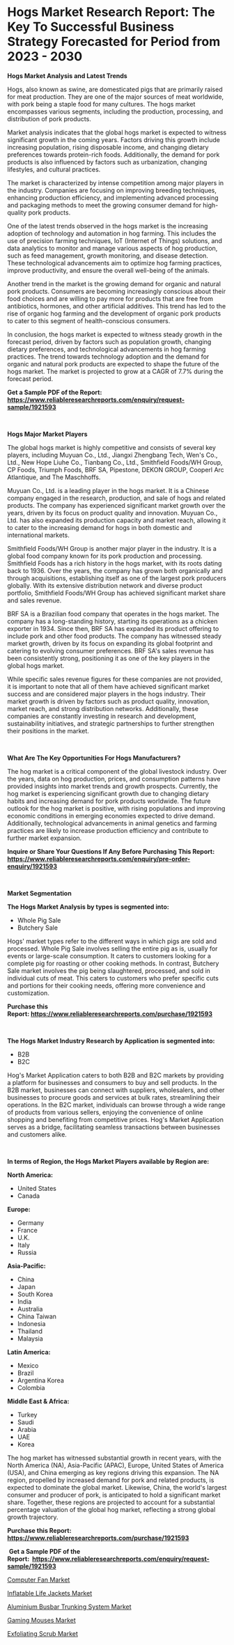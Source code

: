 <p><h1>Hogs Market Research Report: The Key To Successful Business Strategy Forecasted for Period from 2023 - 2030</h1></p><p><strong>Hogs Market Analysis and Latest Trends</strong></p>
<p><p>Hogs, also known as swine, are domesticated pigs that are primarily raised for meat production. They are one of the major sources of meat worldwide, with pork being a staple food for many cultures. The hogs market encompasses various segments, including the production, processing, and distribution of pork products.</p><p>Market analysis indicates that the global hogs market is expected to witness significant growth in the coming years. Factors driving this growth include increasing population, rising disposable income, and changing dietary preferences towards protein-rich foods. Additionally, the demand for pork products is also influenced by factors such as urbanization, changing lifestyles, and cultural practices.</p><p>The market is characterized by intense competition among major players in the industry. Companies are focusing on improving breeding techniques, enhancing production efficiency, and implementing advanced processing and packaging methods to meet the growing consumer demand for high-quality pork products.</p><p>One of the latest trends observed in the hogs market is the increasing adoption of technology and automation in hog farming. This includes the use of precision farming techniques, IoT (Internet of Things) solutions, and data analytics to monitor and manage various aspects of hog production, such as feed management, growth monitoring, and disease detection. These technological advancements aim to optimize hog farming practices, improve productivity, and ensure the overall well-being of the animals.</p><p>Another trend in the market is the growing demand for organic and natural pork products. Consumers are becoming increasingly conscious about their food choices and are willing to pay more for products that are free from antibiotics, hormones, and other artificial additives. This trend has led to the rise of organic hog farming and the development of organic pork products to cater to this segment of health-conscious consumers.</p><p>In conclusion, the hogs market is expected to witness steady growth in the forecast period, driven by factors such as population growth, changing dietary preferences, and technological advancements in hog farming practices. The trend towards technology adoption and the demand for organic and natural pork products are expected to shape the future of the hogs market. The market is projected to grow at a CAGR of 7.7% during the forecast period.</p></p>
<p><strong>Get a Sample PDF of the Report:&nbsp; <a href="https://www.reliableresearchreports.com/enquiry/request-sample/1921593">https://www.reliableresearchreports.com/enquiry/request-sample/1921593</a></strong></p>
<p>&nbsp;</p>
<p><strong>Hogs Major Market Players</strong></p>
<p><p>The global hogs market is highly competitive and consists of several key players, including Muyuan Co., Ltd., Jiangxi Zhengbang Tech, Wen's Co., Ltd., New Hope Liuhe Co., Tianbang Co., Ltd., Smithfield Foods/WH Group, CP Foods, Triumph Foods, BRF SA, Pipestone, DEKON GROUP, Cooperl Arc Atlantique, and The Maschhoffs.</p><p>Muyuan Co., Ltd. is a leading player in the hogs market. It is a Chinese company engaged in the research, production, and sale of hogs and related products. The company has experienced significant market growth over the years, driven by its focus on product quality and innovation. Muyuan Co., Ltd. has also expanded its production capacity and market reach, allowing it to cater to the increasing demand for hogs in both domestic and international markets.</p><p>Smithfield Foods/WH Group is another major player in the industry. It is a global food company known for its pork production and processing. Smithfield Foods has a rich history in the hogs market, with its roots dating back to 1936. Over the years, the company has grown both organically and through acquisitions, establishing itself as one of the largest pork producers globally. With its extensive distribution network and diverse product portfolio, Smithfield Foods/WH Group has achieved significant market share and sales revenue.</p><p>BRF SA is a Brazilian food company that operates in the hogs market. The company has a long-standing history, starting its operations as a chicken exporter in 1934. Since then, BRF SA has expanded its product offering to include pork and other food products. The company has witnessed steady market growth, driven by its focus on expanding its global footprint and catering to evolving consumer preferences. BRF SA's sales revenue has been consistently strong, positioning it as one of the key players in the global hogs market.</p><p>While specific sales revenue figures for these companies are not provided, it is important to note that all of them have achieved significant market success and are considered major players in the hogs industry. Their market growth is driven by factors such as product quality, innovation, market reach, and strong distribution networks. Additionally, these companies are constantly investing in research and development, sustainability initiatives, and strategic partnerships to further strengthen their positions in the market.</p></p>
<p>&nbsp;</p>
<p><strong>What Are The Key Opportunities For Hogs Manufacturers?</strong></p>
<p><p>The hog market is a critical component of the global livestock industry. Over the years, data on hog production, prices, and consumption patterns have provided insights into market trends and growth prospects. Currently, the hog market is experiencing significant growth due to changing dietary habits and increasing demand for pork products worldwide. The future outlook for the hog market is positive, with rising populations and improving economic conditions in emerging economies expected to drive demand. Additionally, technological advancements in animal genetics and farming practices are likely to increase production efficiency and contribute to further market expansion.</p></p>
<p><strong>Inquire or Share Your Questions If Any Before Purchasing This Report: <a href="https://www.reliableresearchreports.com/enquiry/pre-order-enquiry/1921593">https://www.reliableresearchreports.com/enquiry/pre-order-enquiry/1921593</a></strong></p>
<p>&nbsp;</p>
<p><strong>Market Segmentation</strong></p>
<p><strong>The Hogs Market Analysis by types is segmented into:</strong></p>
<p><ul><li>Whole Pig Sale</li><li>Butchery Sale</li></ul></p>
<p><p>Hogs' market types refer to the different ways in which pigs are sold and processed. Whole Pig Sale involves selling the entire pig as is, usually for events or large-scale consumption. It caters to customers looking for a complete pig for roasting or other cooking methods. In contrast, Butchery Sale market involves the pig being slaughtered, processed, and sold in individual cuts of meat. This caters to customers who prefer specific cuts and portions for their cooking needs, offering more convenience and customization.</p></p>
<p><strong>Purchase this Report:&nbsp;<a href="https://www.reliableresearchreports.com/purchase/1921593">https://www.reliableresearchreports.com/purchase/1921593</a></strong></p>
<p>&nbsp;</p>
<p><strong>The Hogs Market Industry Research by Application is segmented into:</strong></p>
<p><ul><li>B2B</li><li>B2C</li></ul></p>
<p><p>Hog's Market Application caters to both B2B and B2C markets by providing a platform for businesses and consumers to buy and sell products. In the B2B market, businesses can connect with suppliers, wholesalers, and other businesses to procure goods and services at bulk rates, streamlining their operations. In the B2C market, individuals can browse through a wide range of products from various sellers, enjoying the convenience of online shopping and benefiting from competitive prices. Hog's Market Application serves as a bridge, facilitating seamless transactions between businesses and customers alike.</p></p>
<p>&nbsp;</p>
<p><strong>In terms of Region, the Hogs Market Players available by Region are:</strong></p>
<p>
    <p> <strong> North America: </strong>
        <ul>
            <li>United States</li>
            <li>Canada</li>
        </ul>
        </p> 
    <p> <strong> Europe: </strong>
        <ul>
            <li>Germany</li>
            <li>France</li>
            <li>U.K.</li>
            <li>Italy</li>
            <li>Russia</li>
        </ul>
        </p> 
    <p> <strong> Asia-Pacific: </strong>
        <ul>
            <li>China</li>
            <li>Japan</li>
            <li>South Korea</li>
            <li>India</li>
            <li>Australia</li>
            <li>China Taiwan</li>
            <li>Indonesia</li>
            <li>Thailand</li>
            <li>Malaysia</li>
        </ul>
        </p> 
    <p> <strong> Latin America: </strong>
        <ul>
            <li>Mexico</li>
            <li>Brazil</li>
            <li>Argentina Korea</li>
            <li>Colombia</li>
        </ul>
        </p> 
    <p> <strong> Middle East & Africa: </strong>
        <ul>
            <li>Turkey</li>
            <li>Saudi</li>
            <li>Arabia</li>
            <li>UAE</li>
            <li>Korea</li>
        </ul>
    </p>
    </p>
<p><p>The hog market has witnessed substantial growth in recent years, with the North America (NA), Asia-Pacific (APAC), Europe, United States of America (USA), and China emerging as key regions driving this expansion. The NA region, propelled by increased demand for pork and related products, is expected to dominate the global market. Likewise, China, the world's largest consumer and producer of pork, is anticipated to hold a significant market share. Together, these regions are projected to account for a substantial percentage valuation of the global hog market, reflecting a strong global growth trajectory.</p></p>
<p><strong>Purchase this Report: <a href="https://www.reliableresearchreports.com/purchase/1921593">https://www.reliableresearchreports.com/purchase/1921593</a></strong></p>
<p>&nbsp;<strong>Get a Sample PDF of the Report:&nbsp;&nbsp;<a href="https://www.reliableresearchreports.com/enquiry/request-sample/1921593">https://www.reliableresearchreports.com/enquiry/request-sample/1921593</a></strong></p>
<p><strong></strong></p>
<p><p><a href="https://medium.com/@sigridrobel/computer-fan-market-analysis-its-cagr-market-segmentation-and-global-industry-overview-353c6e4fdc3b">Computer Fan Market</a></p><p><a href="https://medium.com/@taniawisozk2023/inflatable-life-jackets-market-size-and-market-trends-complete-industry-overview-2023-to-2030-ebd82ee24081">Inflatable Life Jackets Market</a></p><p><a href="https://www.linkedin.com/pulse/aluminium-busbar-trunking-system-market-research-report-urvce/">Aluminium Busbar Trunking System Market</a></p><p><a href="https://medium.com/@efrainhaley/gaming-mouses-market-outlook-industry-overview-and-forecast-2023-to-2030-f7e716c0bd2d">Gaming Mouses Market</a></p><p><a href="https://medium.com/@cleogerhold/exfoliating-scrub-market-insights-into-market-cagr-market-trends-and-growth-strategies-6e2e8f9c4cfb">Exfoliating Scrub Market</a></p></p>